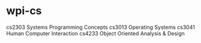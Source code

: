 wpi-cs
======

cs2303 Systems Programming Concepts
cs3013 Operating Systems
cs3041 Human Computer Interaction
cs4233 Object Oriented Analysis & Design

